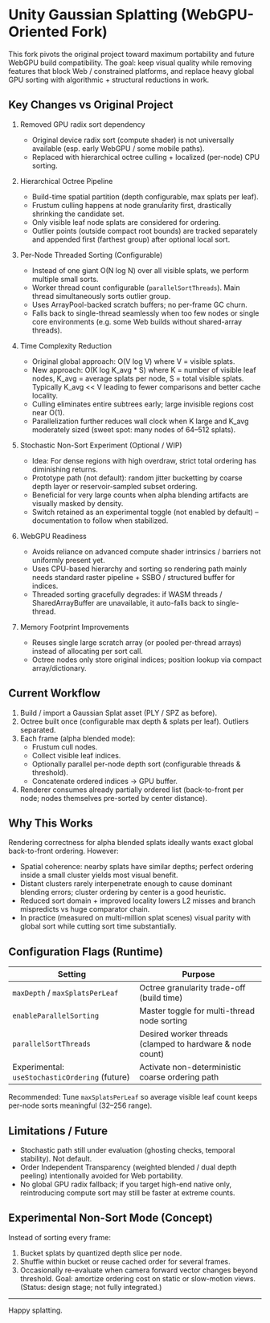 # Unity Gaussian Splatting (WebGPU-Oriented Fork)

This fork pivots the original project toward maximum portability and future WebGPU build compatibility.
The goal: keep visual quality while removing features that block Web / constrained platforms, and replace
heavy global GPU sorting with algorithmic + structural reductions in work.

## Key Changes vs Original Project

1. Removed GPU radix sort dependency
   - Original device radix sort (compute shader) is not universally available (esp. early WebGPU / some mobile paths).
   - Replaced with hierarchical octree culling + localized (per-node) CPU sorting.

2. Hierarchical Octree Pipeline
   - Build-time spatial partition (depth configurable, max splats per leaf).
   - Frustum culling happens at node granularity first, drastically shrinking the candidate set.
   - Only visible leaf node splats are considered for ordering.
   - Outlier points (outside compact root bounds) are tracked separately and appended first (farthest group) after optional local sort.

3. Per-Node Threaded Sorting (Configurable)
   - Instead of one giant O(N log N) over all visible splats, we perform multiple small sorts.
   - Worker thread count configurable (`parallelSortThreads`). Main thread simultaneously sorts outlier group.
   - Uses ArrayPool-backed scratch buffers; no per-frame GC churn.
   - Falls back to single-thread seamlessly when too few nodes or single core environments (e.g. some Web builds without shared-array threads).

4. Time Complexity Reduction
   - Original global approach: O(V log V) where V = visible splats.
   - New approach: O(K log K_avg * S) where K = number of visible leaf nodes, K_avg = average splats per node, S = total visible splats.
     Typically K_avg << V leading to fewer comparisons and better cache locality.
   - Culling eliminates entire subtrees early; large invisible regions cost near O(1).
   - Parallelization further reduces wall clock when K large and K_avg moderately sized (sweet spot: many nodes of 64–512 splats).

5. Stochastic Non-Sort Experiment (Optional / WIP)
   - Idea: For dense regions with high overdraw, strict total ordering has diminishing returns.
   - Prototype path (not default): random jitter bucketting by coarse depth layer or reservoir-sampled subset ordering.
   - Beneficial for very large counts when alpha blending artifacts are visually masked by density.
   - Switch retained as an experimental toggle (not enabled by default) – documentation to follow when stabilized.

6. WebGPU Readiness
   - Avoids reliance on advanced compute shader intrinsics / barriers not uniformly present yet.
   - Uses CPU-based hierarchy and sorting so rendering path mainly needs standard raster pipeline + SSBO / structured buffer for indices.
   - Threaded sorting gracefully degrades: if WASM threads / SharedArrayBuffer are unavailable, it auto-falls back to single-thread.

7. Memory Footprint Improvements
   - Reuses single large scratch array (or pooled per-thread arrays) instead of allocating per sort call.
   - Octree nodes only store original indices; position lookup via compact array/dictionary.

## Current Workflow

1. Build / import a Gaussian Splat asset (PLY / SPZ as before).
2. Octree built once (configurable max depth & splats per leaf). Outliers separated.
3. Each frame (alpha blended mode):
   - Frustum cull nodes.
   - Collect visible leaf indices.
   - Optionally parallel per-node depth sort (configurable threads & threshold).
   - Concatenate ordered indices -> GPU buffer.
4. Renderer consumes already partially ordered list (back-to-front per node; nodes themselves pre-sorted by center distance).

## Why This Works

Rendering correctness for alpha blended splats ideally wants exact global back-to-front ordering. However:
- Spatial coherence: nearby splats have similar depths; perfect ordering inside a small cluster yields most visual benefit.
- Distant clusters rarely interpenetrate enough to cause dominant blending errors; cluster ordering by center is a good heuristic.
- Reduced sort domain + improved locality lowers L2 misses and branch mispredicts vs huge comparator chain.
- In practice (measured on multi-million splat scenes) visual parity with global sort while cutting sort time substantially.

## Configuration Flags (Runtime)

| Setting | Purpose |
|--------|---------|
| `maxDepth` / `maxSplatsPerLeaf` | Octree granularity trade-off (build time) |
| `enableParallelSorting` | Master toggle for multi-thread node sorting |
| `parallelSortThreads` | Desired worker threads (clamped to hardware & node count) |
| Experimental: `useStochasticOrdering` (future) | Activate non-deterministic coarse ordering path |

Recommended: Tune `maxSplatsPerLeaf` so average visible leaf count keeps per-node sorts meaningful (32–256 range).

## Limitations / Future

- Stochastic path still under evaluation (ghosting checks, temporal stability). Not default.
- Order Independent Transparency (weighted blended / dual depth peeling) intentionally avoided for Web portability.
- No global GPU radix fallback; if you target high-end native only, reintroducing compute sort may still be faster at extreme counts.

## Experimental Non-Sort Mode (Concept)

Instead of sorting every frame:
1. Bucket splats by quantized depth slice per node.
2. Shuffle within bucket or reuse cached order for several frames.
3. Occasionally re-evaluate when camera forward vector changes beyond threshold.
Goal: amortize ordering cost on static or slow-motion views.
(Status: design stage; not fully integrated.)

---

Happy splatting.
